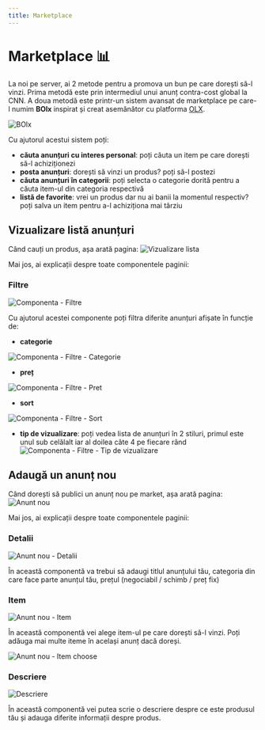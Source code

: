 ```yaml
---
title: Marketplace
---
```


# Marketplace 📊
La noi pe server, ai 2 metode pentru a promova un bun pe care dorești să-l vinzi. Prima metodă este prin intermediul unui anunț contra-cost global la CNN. A doua metodă este printr-un sistem avansat de marketplace pe care-l numim **BOlx** inspirat și creat asemănător cu platforma [OLX](https://olx.ro/).

![BOlx](https://i.imgur.com/8PRkKDv.png "BOlx")

Cu ajutorul acestui sistem poți:
- **căuta anunțuri cu interes personal**: poți căuta un item pe care dorești să-l achiziționezi
- **posta anunțuri**: dorești să vinzi un produs? poți să-l postezi
- **căuta anunțuri în categorii**: poți selecta o categorie dorită pentru a căuta item-ul din categoria respectivă
- **listă de favorite**: vrei un produs dar nu ai banii la momentul respectiv? poți salva un item pentru a-l achiziționa mai târziu

## Vizualizare listă anunțuri
Când cauți un produs, așa arată pagina:
![Vizualizare lista](https://i.imgur.com/LtqOqAs.png "Vizualizare lista")

Mai jos, ai explicații despre toate componentele paginii:
### Filtre
![Componenta - Filtre](https://i.imgur.com/3yUkUHE.png "Componenta - Filtre")

Cu ajutorul acestei componente poți filtra diferite anunțuri afișate în funcție de:
- **categorie**

![Componenta - Filtre - Categorie](https://i.imgur.com/ttpBIBf.png "Componenta - Filtre - Categorie")

- **preț**

![Componenta - Filtre - Pret](https://i.imgur.com/AApfoy5.png "Componenta - Filtre - Pret")

- **sort**

![Componenta - Filtre - Sort](https://i.imgur.com/76CFhq8.png "Componenta - Filtre - Sort")

- **tip de vizualizare**: poți vedea lista de anunțuri în 2 stiluri, primul este unul sub celălalt iar al doilea câte 4 pe fiecare rând
![Componenta - Filtre - Tip de vizualizare](https://i.imgur.com/rSouY0e.png "Componenta - Filtre - Tip de vizualizare")

## Adaugă un anunț nou
Când dorești să publici un anunț nou pe market, așa arată pagina:
![Anunt nou](https://i.imgur.com/YUmVOvq.png "Anunt nou")

Mai jos, ai explicații despre toate componentele paginii:
### Detalii
![Anunt nou - Detalii](https://i.imgur.com/iJr8noF.png "Anunt nou - Detalii")

În această componentă va trebui să adaugi titlul anunțului tău, categoria din care face parte anunțul tău, prețul (negociabil / schimb / preț fix)

### Item
![Anunt nou - Item](https://file.removal.ai/preview/f2e99dde-8236-445a-8cd9-7d7bf28bf7a6-image.png "Anunt nou - Item")

În această componentă vei alege item-ul pe care dorești să-l vinzi. Poți adăuga mai multe iteme în același anunț dacă doreși.

![Anunt nou - Item choose](https://file.removal.ai/preview/efd6a397-4629-449e-acd0-ece22cf5e68b-image.png "Anunt nou - Item choose")

### Descriere
![Descriere](https://i.imgur.com/pqX1oOP.png "Descriere")

În această componentă vei putea scrie o descriere despre ce este produsul tău și adauga diferite informații despre produs.
